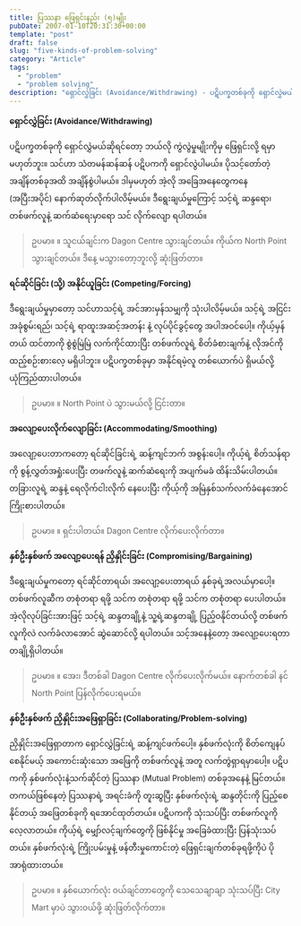 ```yaml
---
title: ပြဿနာ ဖြေရှင်းနည်း (၅)မျိုး
pubDate: 2007-01-10T20:31:30+00:00
template: "post"
draft: false
slug: "five-kinds-of-problem-solving"
category: "Article"
tags:
  - "problem"
  - "problem solving"
description: "ရှောင်လွှဲခြင်း (Avoidance/Withdrawing) - ပဋိပက္ခတစ်ခုကို ရှောင်လွှဲမယ်ဆိုရင်တော့ ဘယ်လို ကွဲလွဲမှုမျိုးကိုမှ ဖြေရှင်းလို့ ရမှာမဟုတ်ဘူး။ သင်ဟာ သံတမန်ဆန်ဆန် ပဋိပကကို ရှောင်လွဲပါမယ်။ ပိုသင့်တော်တဲ့ အချိန်တစ်ခုအထိ အချိန်စွဲပါမယ်။"
---
```


**ရှောင်လွှဲခြင်း (Avoidance/Withdrawing)**

ပဋိပက္ခတစ်ခုကို ရှောင်လွှဲမယ်ဆိုရင်တော့ ဘယ်လို ကွဲလွဲမှုမျိုးကိုမှ ဖြေရှင်းလို့ ရမှာမဟုတ်ဘူး။ သင်ဟာ သံတမန်ဆန်ဆန် ပဋိပကကို ရှောင်လွဲပါမယ်။ ပိုသင့်တော်တဲ့ အချိန်တစ်ခုအထိ အချိန်စွဲပါမယ်။ ဒါမှမဟုတ် အဲ့လို အခြေအနေတွေကနေ (အပြီးအပိုင်) နောက်ဆုတ်လိုက်ပါလိမ့်မယ်။ ဒီရွေးချယ်မှုကြောင့် သင့်ရဲ့ ဆန္ဒရော၊ တစ်ဖက်လူနဲ့ ဆက်ဆံရေးမှာရော သင် လိုက်လျော ရပါတယ်။

> ဥပမာ။ ။ သူငယ်ချင်းက Dagon Centre သွားချင်တယ်။ ကိုယ်က North Point သွားချင်တယ်။ ဒီနေ့ မသွားတော့ဘူးလို့ ဆုံးဖြတ်တာ။

**ရင်ဆိုင်ခြင်း (သို့) အနိုင်ယူခြင်း (Competing/Forcing)**

ဒီရွေးချယ်မှုမှာတော့ သင်ဟာသင့်ရဲ့ အင်အားမှန်သမျှကို သုံးပါလိမ့်မယ်။ သင့်ရဲ့ အငြင်းအခုံစွမ်းရည်၊ သင့်ရဲ့ ရာထူးအဆင့်အတန်း နဲ့ လုပ်ပိုင်ခွင့်တွေ အပါအဝင်ပေါ့။ ကိုယ့်မှန်တယ် ထင်တာကို စွဲစွဲမြဲမြဲ လက်ကိုင်ထားပြီး တစ်ဖက်လူရဲ့ စိတ်ခံစားချက်နဲ့ လိုအင်ကို ထည့်စဉ်းစားလေ့ မရှိပါဘူး။ ပဋိပက္ခတစ်ခုမှာ အနိုင်ရမဲ့လူ တစ်ယောက်ပဲ ရှိမယ်လို့ ယုံကြည်ထားပါတယ်။

> ဥပမာ။ ။ North Point ပဲ သွားမယ်လို့ ငြင်းတာ။

**အလျော့ပေးလိုက်လျောခြင်း (Accommodating/Smoothing)**

အလျော့ပေးတာကတော့ ရင်ဆိုင်ခြင်းရဲ့ ဆန့်ကျင်ဘက် အစွန်းပေါ့။ ကိုယ့်ရဲ့ စိတ်သန်ရာကို စွန့်လွှတ်အရှုံးပေးပြီး တဖက်လူနဲ့ ဆက်ဆံရေးကို အပျက်မခံ ထိန်းသိမ်းပါတယ်။ တခြားလူရဲ့ ဆန္ဒနဲ့ ရေလိုက်ငါးလိုက် နေပေးပြီး ကိုယ့်ကို အမြဲနှစ်သက်လက်ခံနေအောင် ကြိုးစားပါတယ်။

> ဥပမာ။ ။ ရှင်းပါတယ်။ Dagon Centre လိုက်ပေးလိုက်တာ။

**နှစ်ဦးနှစ်ဖက် အလျော့ပေးရန် ညှိနှိုင်းခြင်း (Compromising/Bargaining)**

ဒီရွေးချယ်မှုကတော့ ရင်ဆိုင်တာရယ်၊ အလျော့ပေးတာရယ် နှစ်ခုရဲ့အလယ်မှာပေါ့။ တစ်ဖက်လူဆီက တစုံတရာ ရဖို့ သင်က တစုံတရာ ရဖို့ သင်က တစုံတရာ ပေးပါတယ်။ အဲ့လိုလုပ်ခြင်းအားဖြင့် သင့်ရဲ့ ဆန္ဒတချို့နဲ့ သူ့ရဲ့ဆန္ဒတချို့ ပြည့်ဝနိုင်တယ်လို့ တစ်ဖက်လူကိုလဲ လက်ခံလာအောင် ဆွဲဆောင်လို့ ရပါတယ်။ သင့်အနေနဲ့တော့ အလျော့ပေးရတာ တချို့ရှိပါတယ်။

> ဥပမာ။ ။ အေး၊ ဒီတစ်ခါ Dagon Centre လိုက်ပေးလိုက်မယ်။ နောက်တစ်ခါ နင် North Point ပြန်လိုက်ပေးရမယ်။

**နှစ်ဦးနှစ်ဖက် ညှိနှိုင်းအဖြေရှာခြင်း (Collaborating/Problem-solving)**

ညှိနှိုင်းအဖြေရှာတာက ရှောင်လွှဲခြင်းရဲ့ ဆန့်ကျင်ဖက်ပေါ့။ နှစ်ဖက်လုံးကို စိတ်ကျေနပ်စေနိုင်မယ့် အကောင်းဆုံးသော အဖြေကို တစ်ဖက်လူနဲ့ အတူ လက်တွဲရှာရမှာပေါ့။ ပဋိပကကို နှစ်ဖက်လုံးနဲ့သက်ဆိုင်တဲ့ ပြဿနာ (Mutual Problem) တစ်ခုအနေနဲ့ မြင်တယ်။ တကယ်ဖြစ်နေတဲ့ ပြဿနာရဲ့ အရင်းခံကို တူးဆွပြီး နှစ်ဖက်လုံးရဲ့ ဆန္ဒတိုင်းကို ပြည့်စေနိုင်တယ့် အဖြေတစ်ခုကို ရအောင်ထုတ်တယ်။ ပဋိပကကို သုံးသပ်ပြီး တစ်ဖက်လူကို လေ့လာတယ်။ ကိုယ့်ရဲ့ မျှော်လင့်ချက်တွေကို ဖြစ်နိုင်မှု အခြေခံထားပြီး ပြန်သုံးသပ်တယ်။ နှစ်ဖက်လုံးရဲ့ ကြိုးပမ်းမှုနဲ့ ဖန်တီးမှုကောင်းတဲ့ ဖြေရှင်းချက်တစ်ခုရဖို့ကိုပဲ ပို အာရုံထားတယ်။

> ဥပမာ။ ။ နှစ်ယောက်လုံး ဝယ်ချင်တာတွေကို သေသေချာချာ သုံးသပ်ပြီး City Mart မှာပဲ သွားဝယ်ဖို့ ဆုံးဖြတ်လိုက်တာ။
